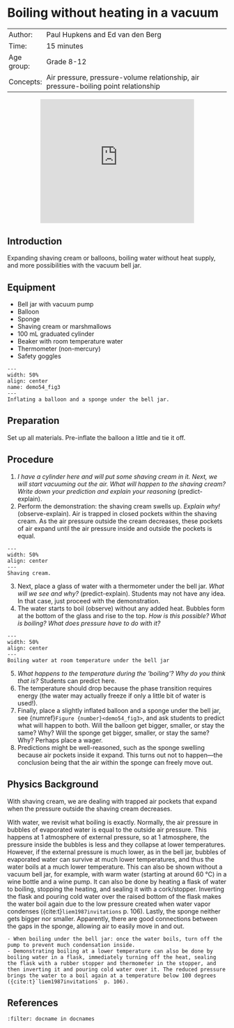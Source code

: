 # Boiling without heating in a vacuum

<table style="width: 100%; border-collapse: collapse; border: none;">
    <tr style="background-color: var(--background-color);">  
        <td style="text-align: left; padding: 3px; border: none; color: var(--text-color)">Author:</td>
        <td style="text-align: left; padding: 3px; border: none; color: var(--text-color)">Paul Hupkens and Ed van den Berg</td>
    </tr>
    <tr style="background-color: var(--background-color);"> 
        <td style="text-align: left; padding: 3px; border: none; color: var(--text-color)">Time:</td>
        <td style="text-align: left; padding: 3px; border: none; color: var(--text-color)">15 minutes</td>
    </tr>
    <tr style="background-color: var(--background-color);"> 
        <td style="text-align: left; padding: 3px; border: none; color: var(--text-color)">Age group:</td>
        <td style="text-align: left; padding: 3px; border: none; color: var(--text-color)">Grade 8-12</td>
    </tr>
    <tr style="background-color: var(--background-color);"> 
        <td style="text-align: left; padding: 3px; border: none; color: var(--text-color)">Concepts:</td>
        <td style="text-align: left; padding: 3px; border: none; color: var(--text-color)">Air pressure, pressure-volume relationship, air pressure-boiling point relationship</td>
    </tr>
</table>

<div style="display: flex; justify-content: center;">
    <div style="position: relative; width: 70%; height: 0; padding-bottom: 56.25%;">
        <iframe
            src="https://www.youtube.com/embed/MCbYxQu5ZrA?si=5OgDoOz5mU4CDqUL"
            style="position: absolute; top: 0; left: 0; width: 100%; height: 100%;"
            frameborder="0"
            allow="accelerometer; autoplay; clipboard-write; encrypted-media; gyroscope; picture-in-picture"
            allowfullscreen
        ></iframe>
    </div>
</div>

## Introduction
Expanding shaving cream or balloons, boiling water without heat supply, and more possibilities with the vacuum bell jar.

## Equipment  
- Bell jar with vacuum pump
- Balloon
- Sponge
- Shaving cream or marshmallows
- 100 mL graduated cylinder
- Beaker with room temperature water
- Thermometer (non-mercury)
- Safety goggles

```{figure} demo54_figure3.jpg
---
width: 50%
align: center
name: demo54_fig3
---
Inflating a balloon and a sponge under the bell jar.
```

## Preparation 
Set up all materials. Pre-inflate the balloon a little and tie it off.

## Procedure
1. *I have a cylinder here and will put some shaving cream in it. Next, we will start vacuuming out the air. What will happen to the shaving cream? Write down your prediction and explain your reasoning* (predict-explain).
2. Perform the demonstration: the shaving cream swells up. *Explain why!* (observe-explain). Air is trapped in closed pockets within the shaving cream. As the air pressure outside the cream decreases, these pockets of air expand until the air pressure inside and outside the pockets is equal.
```{figure} demo54_figure1.JPG
---
width: 50%
align: center
---
Shaving cream.
```
3. Next, place a glass of water with a thermometer under the bell jar. *What will we see and why?* (predict-explain). Students may not have any idea. In that case, just proceed with the demonstration.
4. The water starts to boil (observe) without any added heat. Bubbles form at the bottom of the glass and rise to the top. *How is this possible? What is boiling? What does pressure have to do with it?*

```{figure} demo54_figure2.JPG
---
width: 50%
align: center
---
Boiling water at room temperature under the bell jar
```
5. *What happens to the temperature during the 'boiling'? Why do you think that is?* Students can predict here.
6. The temperature should drop because the phase transition requires energy (the water may actually freeze if only a little bit of water is used!).
7. Finally, place a slightly inflated balloon and a sponge under the bell jar, see {numref}`Figure {number}<demo54_fig3>`, and ask students to predict what will happen to both. Will the balloon get bigger, smaller, or stay the same? Why? Will the sponge get bigger, smaller, or stay the same? Why? Perhaps place a wager.
8. Predictions might be well-reasoned, such as the sponge swelling because air pockets inside it expand. This turns out not to happen—the conclusion being that the air within the sponge can freely move out.

## Physics Background  
With shaving cream, we are dealing with trapped air pockets that expand when the pressure outside the shaving cream decreases. 

With water, we revisit what boiling is exactly. Normally, the air pressure in bubbles of evaporated water is equal to the outside air pressure. This happens at 1 atmosphere of external pressure, so at 1 atmosphere, the pressure inside the bubbles is less and they collapse at lower temperatures. However, if the external pressure is much lower, as in the bell jar, bubbles of evaporated water can survive at much lower temperatures, and thus the water boils at a much lower temperature. This can also be shown without a vacuum bell jar, for example, with warm water (starting at around 60 °C) in a wine bottle and a wine pump. It can also be done by heating a flask of water to boiling, stopping the heating, and sealing it with a cork/stopper. Inverting the flask and pouring cold water over the raised bottom of the flask makes the water boil again due to the low pressure created when water vapor condenses ({cite:t}`liem1987invitations` p. 106). Lastly, the sponge neither gets bigger nor smaller. Apparently, there are good connections between the gaps in the sponge, allowing air to easily move in and out.

```{tip}
- When boiling under the bell jar: once the water boils, turn off the pump to prevent much condensation inside. 
- Demonstrating boiling at a lower temperature can also be done by boiling water in a flask, immediately turning off the heat, sealing the flask with a rubber stopper and thermometer in the stopper, and then inverting it and pouring cold water over it. The reduced pressure brings the water to a boil again at a temperature below 100 degrees ({cite:t}`liem1987invitations` p. 106).
```

## References
```{bibliography}
:filter: docname in docnames
```
